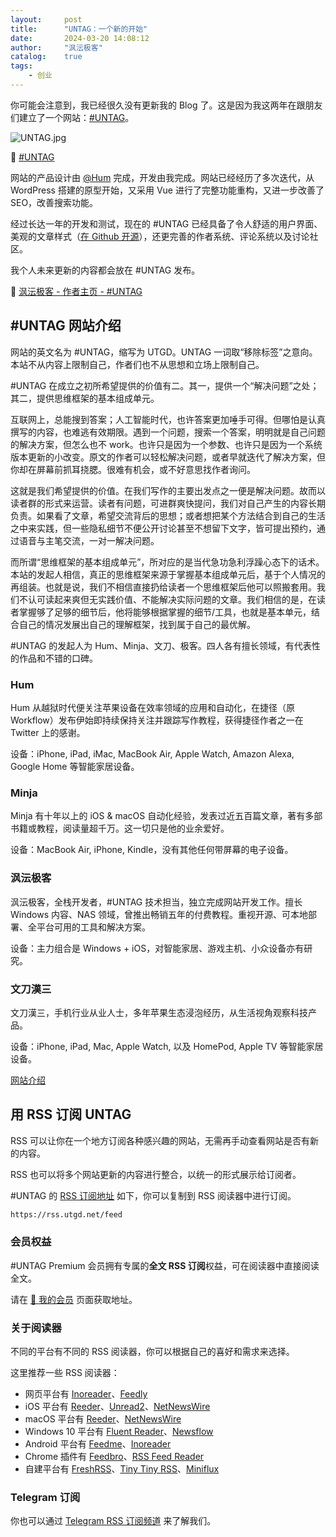 ```yaml
---
layout:     post
title:      "UNTAG：一个新的开始"
date:       2024-03-20 14:08:12
author:     "沨沄极客"
catalog:    true
tags: 
    - 创业
---
```


你可能会注意到，我已经很久没有更新我的 Blog 了。这是因为我这两年在跟朋友们建立了一个网站：[#UNTAG](https://utgd.net)。

![UNTAG.jpg](https://s2.loli.net/2024/03/21/LX3Tlojq76nmJAM.png)

🔗 [#UNTAG](https://utgd.net)

网站的产品设计由 [@Hum](https://twitter.com/JailbreakHum) 完成，开发由我完成。网站已经经历了多次迭代，从 WordPress 搭建的原型开始，又采用 Vue 进行了完整功能重构，又进一步改善了 SEO，改善搜索功能。

经过长达一年的开发和测试，现在的 #UNTAG 已经具备了令人舒适的用户界面、美观的文章样式（[在 Github 开源](https://github.com/UntagTeam/Untag-CSS-Style)），还更完善的作者系统、评论系统以及讨论社区。

我个人未来更新的内容都会放在 #UNTAG 发布。

🔗 [沨沄极客 - 作者主页 - #UNTAG](https://utgd.net/author/10003)

## #UNTAG 网站介绍

网站的英文名为 #UNTAG，缩写为 UTGD。UNTAG 一词取“移除标签”之意向。本站不从内容上限制自己，作者们也不从思想和立场上限制自己。

#UNTAG 在成立之初所希望提供的价值有二。其一，提供一个“解决问题”之处；其二，提供思维框架的基本组成单元。

互联网上，总能搜到答案；人工智能时代，也许答案更加唾手可得。但哪怕是认真撰写的内容，也难逃有效期限。遇到一个问题，搜索一个答案，明明就是自己问题的解决方案，但怎么也不 work。也许只是因为一个参数、也许只是因为一个系统版本更新的小改变。原文的作者可以轻松解决问题，或者早就迭代了解决方案，但你却在屏幕前抓耳挠腮。很难有机会，或不好意思找作者询问。

这就是我们希望提供的价值。在我们写作的主要出发点之一便是解决问题。故而以读者群的形式来运营。读者有问题，可进群爽快提问，我们对自己产生的内容长期负责。如果看了文章，希望交流背后的思想；或者想把某个方法结合到自己的生活之中来实践，但一些隐私细节不便公开讨论甚至不想留下文字，皆可提出预约，通过语音与主笔交流，一对一解决问题。

而所谓“思维框架的基本组成单元”，所对应的是当代急功急利浮躁心态下的话术。本站的发起人相信，真正的思维框架来源于掌握基本组成单元后，基于个人情况的再组装。也就是说，我们不相信直接扔给读者一个思维框架后他可以照搬套用。我们不认可读起来爽但无实践价值、不能解决实际问题的文章。我们相信的是，在读者掌握够了足够的细节后，他将能够根据掌握的细节/工具，也就是基本单元，结合自己的情况发展出自己的理解框架，找到属于自己的最优解。

#UNTAG 的发起人为 Hum、Minja、文刀、极客。四人各有擅长领域，有代表性的作品和不错的口碑。

### Hum

Hum 从越狱时代便关注苹果设备在效率领域的应用和自动化，在捷径（原 Workflow）发布伊始即持续保持关注并跟踪写作教程，获得捷径作者之一在 Twitter 上的感谢。

设备：iPhone, iPad, iMac, MacBook Air, Apple Watch, Amazon Alexa, Google Home 等智能家居设备。

### Minja

Minja 有十年以上的 iOS & macOS 自动化经验，发表过近五百篇文章，著有多部书籍或教程，阅读量超千万。这一切只是他的业余爱好。

设备：MacBook Air, iPhone, Kindle，没有其他任何带屏幕的电子设备。

### 沨沄极客

沨沄极客，全栈开发者，#UNTAG 技术担当，独立完成网站开发工作。擅长 Windows 内容、NAS 领域，曾推出畅销五年的付费教程。重视开源、可本地部署、全平台可用的工具和解决方案。

设备：主力组合是 Windows + iOS，对智能家居、游戏主机、小众设备亦有研究。

### 文刀漢三

文刀漢三，手机行业从业人士，多年苹果生态浸泡经历，从生活视角观察科技产品。

设备：iPhone, iPad, Mac, Apple Watch, 以及 HomePod, Apple TV 等智能家居设备。

[网站介绍](https://utgd.net/about)

## 用 RSS 订阅 UNTAG

RSS 可以让你在一个地方订阅各种感兴趣的网站，无需再手动查看网站是否有新的内容。

RSS 也可以将多个网站更新的内容进行整合，以统一的形式展示给订阅者。

#UNTAG 的 [RSS 订阅地址](https://rss.utgd.net/feed) 如下，你可以复制到 RSS 阅读器中进行订阅。

```markdown
https://rss.utgd.net/feed
```

### 会员权益

#UNTAG Premium 会员拥有专属的**全文 RSS 订阅**权益，可在阅读器中直接阅读全文。

请在 [🔗 我的会员](https://utgd.net/my-membership) 页面获取地址。

### 关于阅读器

不同的平台有不同的 RSS 阅读器，你可以根据自己的喜好和需求来选择。

这里推荐一些 RSS 阅读器：

-   网页平台有 [Inoreader](https://www.inoreader.com/)、[Feedly](https://feedly.com/)
-   iOS 平台有 [Reeder](https://reederapp.com/)、[Unread2](https://apps.apple.com/us/app/unread-2/id1363637349)、[NetNewsWire](https://netnewswire.com/)
-   macOS 平台有 [Reeder](https://reederapp.com/)、[NetNewsWire](https://netnewswire.com/)
-   Windows 10 平台有 [Fluent Reader](https://hyliu.me/fluent-reader/)、[Newsflow](https://apps.microsoft.com/store/detail/newsflow/9NBLGGH58S5R)
-   Android 平台有 [Feedme](https://play.google.com/store/apps/details?id=com.seazon.feedme&hl=en_US&gl=US)、[Inoreader](https://www.inoreader.com/)
-   Chrome 插件有 [Feedbro](https://nodetics.com/feedbro/)、[RSS Feed Reader](https://chrome.google.com/webstore/detail/rss-feed-reader/pnjaodmkngahhkoihejjehlcdlnohgmp)
-   自建平台有 [FreshRSS](https://freshrss.org/)、[Tiny Tiny RSS](https://tt-rss.org/)、[Miniflux](https://miniflux.app/)

### Telegram 订阅

你也可以通过 [Telegram RSS 订阅频道](https://t.me/untag_rss) 来了解我们。
